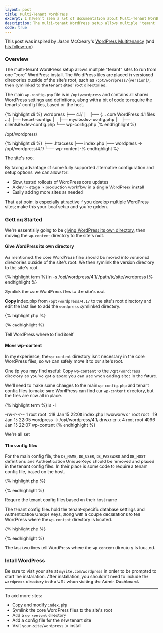 ```yaml
---
layout: post
title: Multi-Tenant WordPress
excerpt: I haven't seen a lot of documentation about Multi-Tenant WordPress, but I've seen several comments suggesting some have had issues setting everything up, so I've decided to collect my experience here.
description: The multi-tenant WordPress setup allows multiple 'tenant' sites to run from one 'core' WordPress install.
code: true
---
```


<p class="note">This post was inspired by Jason McCreary's <a href="http://jason.pureconcepts.net/2012/08/wordpress-multitenancy/">WordPress Multitenancy</a> (and <a href="http://jason.pureconcepts.net/2013/04/updated-wordpress-multitenancy/">his follow-up</a>).</p>

### Overview

The multi-tenant WordPress setup allows multiple "tenant" sites to run from one "core" WordPress install. The WordPress files are placed in versioned directories outside of the site's root, such as <code class="path">/opt/wordpress/{version}/</code>, then symlinked to the tenant sites' root directories.

The main <code class="path">wp-config.php</code> file is in <code class="path">/opt/wordpress</code> and contains all shared WordPress settings and definitions, along with a bit of code to require the tenants' config files, based on the host.

{% highlight cli %}
wordpress
├── 4.1/
│   ├── {... core WordPress 4.1 files ...}
├── tenant-configs
│   ├── mysite.dev-config.php
│   ├── clientsite.dev-config.php
└── wp-config.php
{% endhighlight %}

/opt/wordpress/

{% highlight cli %}
├── .htaccess
├── index.php
├── wordpress -> /opt/wordpress/4.1/
└── wp-content
{% endhighlight %}

The site's root

By taking advantage of some fully supported alternative configuration and setup options, we can allow for:

- Slow, tested rollouts of WordPress core updates
- A dev > stage > production workflow in a single WordPress install
- Easily adding more sites as needed

That last point is especially attractive if you develop multiple WordPress sites; make this your local setup and you're golden.

### Getting Started

We're essentially going to be [giving WordPress its own directory](http://codex.wordpress.org/Giving_WordPress_Its_Own_Directory), then moving the <code class="path">wp-content</code> directory to the site's root.

#### Give WordPress its own directory

As mentioned, the core WordPress files should be moved into versioned directories outside of the site's root. We then symlink the version directory to the site's root.

{% highlight term %}
ln -s /opt/wordpress/4.1/ /path/to/site/wordpress
{% endhighlight %}

Symlink the core WordPress files to the site's root

**Copy** index.php from <code class="path">/opt/wordpress/4.1/</code> to the site's root directory and edit the last line to add the <code class="path">wordpress</code> symlinked directory.

{% highlight php %}
<?php /** Loads the WordPress Environment and Template */
require( dirname( __FILE__ ) . '/wordpress/wp-blog-header.php' ); ?>
{% endhighlight %}

Tell WordPress where to find itself

#### Move wp-content

In my experience, the <code class="path">wp-content</code> directory isn't necessary in the core WordPress files, so we can safely move it to our site's root.

One tip you may find useful: Copy <code class="path">wp-content</code> to the <code class="path">/opt/wordpress</code> directory so you've got a spare you can use when adding sites in the future.

We'll need to make some changes to the main <code class="path">wp-config.php</code> and tenant config files to make sure WordPress can find our <code class="path">wp-content</code> directory, but the files are now all in place.

{% highlight term %}
ls -l

-rw-r--r-- 1 root root  418 Jan 15 22:08 index.php
lrwxrwxrwx 1 root root   19 Jan 15 22:05 wordpress -> /opt/wordpress/4.1/
drwxr-xr-x 4 root root 4096 Jan 15 22:07 wp-content
{% endhighlight %}

We're all set

#### The config files

For the main config file, the `DB_NAME`, `DB_USER`, `DB_PASSWORD` and `DB_HOST` definitions and Authentication Unique Keys should be removed and placed in the tenant config files. In their place is some code to require a tenant config file, based on the host.

{% highlight php %}
<?php // From /opt/wordpress/wp-config.php

// Parse the host to create the tenant's config file path
$server_host = preg_replace('/:.*/', "", $_SERVER['HTTP_HOST']);
$server_host = preg_replace("/[^a-zA-Z0-9.\-]/", "", $server_host);
$host_config_file = '/opt/wordpress/tenant-configs/'.strtolower($server_host).'-config.php';

// Require the tenant's config file
if (file_exists($host_config_file)) {
  require_once($host_config_file);
}
?>
{% endhighlight %}

Require the tenant config files based on their host name

The tenant config files hold the tenant-specific database settings and Authentication Unique Keys, along with a couple declarations to tell WordPress where the <code class="path">wp-content</code> directory is located.

{% highlight php %}
<?php
/**
 * Required by /opt/wordpress/wp-config.php
 */

/** MySQL database name */
define('DB_NAME', 'mydatabase');

/** MySQL database username */
define('DB_USER', 'db_username');

/** MySQL database password */
define('DB_PASSWORD', 'xxxxxxxxxxxx');

/** MySQL hostname */
define('DB_HOST', 'localhost');

// Authentication Unique Keys
define('AUTH_KEY',         'randomString');
define('SECURE_AUTH_KEY',  'randomString');
define('LOGGED_IN_KEY',    'randomString');
define('NONCE_KEY',        'randomString');

// Path to the wp-content directory for this tenant
define('WP_CONTENT_DIR', '/path/to/site/wp-content');
define('WP_CONTENT_URL', 'http://mysite.com/wp-content');

?>
{% endhighlight %}

The last two lines tell WordPress where the <code class="path">wp-content</code> directory is located.

### Intall WordPress

Be sure to visit your site at <code class="path">mysite.com/wordpress</code> in order to be prompted to start the installation. After installation, you shouldn't need to include the <code class="path">wordpress</code> directory in the URL when visiting the Admin Dashboard.

---

To add more sites:

- Copy and modify <code class="path">index.php</code>
- Symlink the core WordPress files to the site's root
- Add a <code class="path">wp-content</code> directory
- Add a config file for the new tenant site
- Visit <code class="path">your-site/wordpress</code> to install
